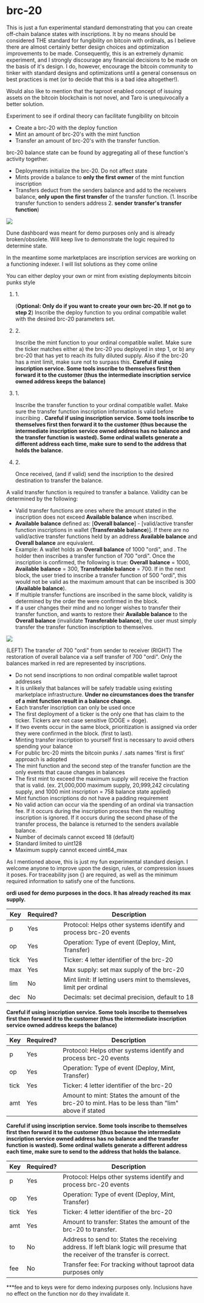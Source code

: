 # brc-20

This is just a fun experimental standard demonstrating that you can create off-chain balance states with inscriptions. It by no means should be considered THE standard for fungibility on bitcoin with ordinals, as I believe there are almost certainly better design choices and optimization improvements to be made. Consequently, this is an extremely dynamic experiment, and I strongly discourage any financial decisions to be made on the basis of it's design. I do, however, encourage the bitcoin community to tinker with standard designs and optimizations until a general consensus on best practices is met (or to decide that this is a bad idea altogether!).

Would also like to mention that the taproot enabled concept of issuing assets on the bitcoin blockchain is not novel, and Taro is unequivocally a better solution.



Experiment to see if ordinal theory can facilitate fungibility on bitcoin

* Create a brc-20 with the deploy function
* Mint an amount of brc-20's with the mint function
* Transfer an amount of brc-20's with the transfer function.

brc-20 balance state can be found by aggregating all of these function's activity together.

* Deployments initialize the brc-20. Do not affect state
* Mints provide a balance to **only the first owner** of the mint function inscription
* Transfers deduct from the senders balance and add to the receivers balance, **only upon the first transfer** of the transfer function. (1. Inscribe transfer function to senders address 2. **sender** **transfer's transfer function**)

![](https://4158041873-files.gitbook.io/\~/files/v0/b/gitbook-x-prod.appspot.com/o/spaces%2FHkbayUy5sgqqrW99ijVE%2Fuploads%2FMjaQfwxzBGLOqYzxJ16N%2Ffile.excalidraw.svg?alt=media\&token=103cb5e2-18f9-4ed5-a638-a9e188a64f4b)

Dune dashboard was meant for demo purposes only and is already broken/obsolete. Will keep live to demonstrate the logic required to determine state.

In the meantime some marketplaces are inscription services are working on a functioning indexer. I will list solutions as they come online

You can either deploy your own or mint from existing deployments bitcoin punks style

1.  1\.

    (**Optional: Only do if you want to create your own brc-20. If not go to step 2**) Inscribe the deploy function to you ordinal compatible wallet with the desired brc-20 parameters set.
2.  2\.

    Inscribe the mint function to your ordinal compatible wallet. Make sure the ticker matches either a) the brc-20 you deployed in step 1, or b) any brc-20 that has yet to reach its fully diluted supply. Also if the brc-20 has a mint limit, make sure not to surpass this. **Careful if using inscription service. Some tools inscribe to themselves first then forward it to the customer (thus the intermediate inscription service owned address keeps the balance)**
3.  1\.

    Inscribe the transfer function to your ordinal compatible wallet. Make sure the transfer function inscription information is valid before inscribing . **Careful if using inscription service. Some tools inscribe to themselves first then forward it to the customer (thus because the intermediate inscription service owned address has no balance and the transfer function is wasted). Some ordinal wallets generate a different address each time, make sure to send to the address that holds the balance.**
4.  2\.

    Once received, (and if valid) send the inscription to the desired destination to transfer the balance.

A valid transfer function is required to transfer a balance. Validity can be determined by the following:

* Valid transfer functions are ones where the amount stated in the inscription does not exceed **Available balance** when inscribed.
* **Available balance** defined as: \[**Overall balance**] - \[valid/active transfer function inscriptions in wallet (**Transferable balance**)]. If there are no valid/active transfer functions held by an address **Available balance** and **Overall balance** are equivalent.
* Example: A wallet holds an **Overall balance** of 1000 "ordi", and . The holder then inscribes a transfer function of 700 "ordi". Once the inscription is confirmed, the following is true: **Overall balance** = 1000, **Available balance** = 300, **Transferable balance** = 700. If in the next block, the user tried to inscribe a transfer function of 500 "ordi", this would not be valid as the maximum amount that can be inscribed is 300 (**Available balance**).
* If multiple transfer functions are inscribed in the same block, validity is determined by the order the were confirmed in the block.
* If a user changes their mind and no longer wishes to transfer their transfer function, and wants to restore their **Available balance** to the **Overall balance** (invalidate **Transferable balance**), the user must simply transfer the transfer function inscription to themselves.

![](https://4158041873-files.gitbook.io/\~/files/v0/b/gitbook-x-prod.appspot.com/o/spaces%2FHkbayUy5sgqqrW99ijVE%2Fuploads%2Fh3tU2BtBBecH8bKWzmpZ%2Ffile.excalidraw.svg?alt=media\&token=8cbf6af7-a7ef-4386-86fa-2a3e61c62376)

(LEFT) The transfer of 700 "ordi" from sender to receiver (RIGHT) The restoration of overall balance via a self transfer of 700 "ordi". Only the balances marked in red are represented by inscriptions.

* Do not send inscriptions to non ordinal compatible wallet taproot addresses
* It is unlikely that balances will be safely tradable using existing marketplace infrastructure. **Under no circumstances does the transfer of a mint function result in a balance change.**
* Each transfer inscription can only be used once
* The first deployment of a ticker is the only one that has claim to the ticker. Tickers are not case sensitive (DOGE = doge).
* If two events occur in the same block, prioritization is assigned via order they were confirmed in the block. (first to last).
* Minting transfer inscription to yourself first is necessary to avoid others spending your balance
* For public brc-20 mints the bitcoin punks / .sats names 'first is first' approach is adopted
* The mint function and the second step of the transfer function are the only events that cause changes in balances
* The first mint to exceed the maximum supply will receive the fraction that is valid. (ex. 21,000,000 maximum supply, 20,999,242 circulating supply, and 1000 mint inscription = 758 balance state applied)
* Mint function inscriptions do not have a padding requirement
* No valid action can occur via the spending of an ordinal via transaction fee. If it occurs during the inscription process then the resulting inscription is ignored. If it occurs during the second phase of the transfer process, the balance is returned to the senders available balance.
* Number of decimals cannot exceed 18 (default)
* Standard limited to uint128
* Maximum supply cannot exceed uint64\_max

As I mentioned above, this is just my fun experimental standard design. I welcome anyone to improve upon the design, rules, or compression issues it poses. For traceability json {} are required, as well as the minimum required information to satisfy one of the functions.

**ordi used for demo purposes in the docs. It has already reached its max supply.**

| Key  | Required? | Description                                                        |
| ---- | --------- | ------------------------------------------------------------------ |
| p    | Yes       | Protocol: Helps other systems identify and process brc-20 events   |
| op   | Yes       | Operation: Type of event (Deploy, Mint, Transfer)                  |
| tick | Yes       | Ticker: 4 letter identifier of the brc-20                          |
| max  | Yes       | Max supply: set max supply of the brc-20                           |
| lim  | No        | Mint limit: If letting users mint to themsleves, limit per ordinal |
| dec  | No        | Decimals: set decimal precision, default to 18                     |

**Careful if using inscription service. Some tools inscribe to themselves first then forward it to the customer (thus the intermediate inscription service owned address keeps the balance)**

| Key  | Required? | Description                                                                                        |
| ---- | --------- | -------------------------------------------------------------------------------------------------- |
| p    | Yes       | Protocol: Helps other systems identify and process brc-20 events                                   |
| op   | Yes       | Operation: Type of event (Deploy, Mint, Transfer)                                                  |
| tick | Yes       | Ticker: 4 letter identifier of the brc-20                                                          |
| amt  | Yes       | Amount to mint: States the amount of the brc-20 to mint. Has to be less than "lim" above if stated |

**Careful if using inscription service. Some tools inscribe to themselves first then forward it to the customer (thus because the intermediate inscription service owned address has no balance and the transfer function is wasted). Some ordinal wallets generate a different address each time, make sure to send to the address that holds the balance.**

| Key  | Required? | Description                                                                                                                      |
| ---- | --------- | -------------------------------------------------------------------------------------------------------------------------------- |
| p    | Yes       | Protocol: Helps other systems identify and process brc-20 events                                                                 |
| op   | Yes       | Operation: Type of event (Deploy, Mint, Transfer)                                                                                |
| tick | Yes       | Ticker: 4 letter identifier of the brc-20                                                                                        |
| amt  | Yes       | Amount to transfer: States the amount of the brc-20 to transfer.                                                                 |
| to   | No        | Address to send to: States the receiving address. If left blank logic will presume that the receiver of the transfer is correct. |
| fee  | No        | Transfer fee: For tracking without taproot data purposes only                                                                    |

\*\*\*fee and to keys were for demo indexing purposes only. Inclusions have no effect on the function nor do they invalidate it.
